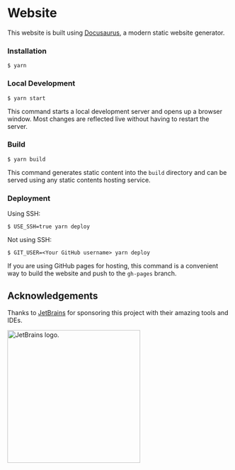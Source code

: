 # Website

This website is built using [Docusaurus](https://docusaurus.io/), a modern static website generator.

### Installation

```
$ yarn
```

### Local Development

```
$ yarn start
```

This command starts a local development server and opens up a browser window. Most changes are reflected live without having to restart the server.

### Build

```
$ yarn build
```

This command generates static content into the `build` directory and can be served using any static contents hosting service.

### Deployment

Using SSH:

```
$ USE_SSH=true yarn deploy
```

Not using SSH:

```
$ GIT_USER=<Your GitHub username> yarn deploy
```

If you are using GitHub pages for hosting, this command is a convenient way to build the website and push to the `gh-pages` branch.

## Acknowledgements
Thanks to [JetBrains](https://www.jetbrains.com) for sponsoring this project with their amazing tools and IDEs.

<img style="width: 300px" src="https://resources.jetbrains.com/storage/products/company/brand/logos/jetbrains.png" alt="JetBrains logo.">
